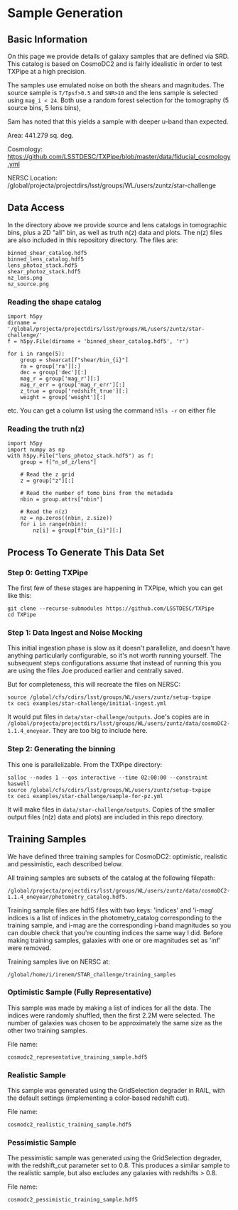 # Sample Generation

## Basic Information

On this page we provide details of galaxy samples that are defined via SRD. This catalog is based on CosmoDC2 and is fairly idealistic in order to test TXPipe at a high precision. 

The samples use emulated noise on both the shears and magnitudes. The source sample is `T/Tpsf>0.5` and `SNR>10` and the lens sample is selected using `mag_i < 24`.  Both use a random forest selection for the tomography (5 source bins, 5 lens bins),

Sam has noted that this yields a sample with deeper u-band than expected.


Area: 441.279 sq. deg.

Cosmology: https://github.com/LSSTDESC/TXPipe/blob/master/data/fiducial_cosmology.yml

NERSC Location: /global/projecta/projectdirs/lsst/groups/WL/users/zuntz/star-challenge



## Data Access

In the directory above we provide source and lens catalogs in tomographic bins, plus a 2D "all" bin, as well as truth n(z) data and plots. The n(z) files are also included in this repository directory. The files are:

    binned_shear_catalog.hdf5
    binned_lens_catalog.hdf5
    lens_photoz_stack.hdf5
    shear_photoz_stack.hdf5
    nz_lens.png
    nz_source.png  


### Reading the shape catalog

    import h5py
    dirname = '/global/projecta/projectdirs/lsst/groups/WL/users/zuntz/star-challenge/'
    f = h5py.File(dirname + 'binned_shear_catalog.hdf5', 'r')

    for i in range(5):
        group = shearcat[f"shear/bin_{i}"]
        ra = group['ra'][:]
        dec = group['dec'][:]
        mag_r = group['mag_r'][:]
        mag_r_err = group['mag_r_err'][:]
        z_true = group['redshift_true'][:]
        weight = group['weight'][:]

etc. You can get a column list using the command `h5ls -r` on either file

### Reading the truth n(z)

    import h5py
    import numpy as np
    with h5py.File("lens_photoz_stack.hdf5") as f:
        group = f["n_of_z/lens"]

        # Read the z grid
        z = group["z"][:]

        # Read the number of tomo bins from the metadada
        nbin = group.attrs["nbin"]

        # Read the n(z)
        nz = np.zeros((nbin, z.size))
        for i in range(nbin):
            nz[i] = group[f"bin_{i}"][:]


## Process To Generate This Data Set

### Step 0: Getting TXPipe


The first few of these stages are happening in TXPipe, which you can get like this:

    git clone --recurse-submodules https://github.com/LSSTDESC/TXPipe
    cd TXPipe

### Step 1: Data Ingest and Noise Mocking

This initial ingestion phase is slow as it doesn't parallelize, and doesn't
have anything particularly configurable, so it's not worth running yourself. 
The subsequent steps configurations assume that instead of running this you are
using the files Joe produced earlier and centrally saved.

But for completeness, this will recreate the files on NERSC:

    source /global/cfs/cdirs/lsst/groups/WL/users/zuntz/setup-txpipe
    tx ceci examples/star-challenge/initial-ingest.yml


It would put files in `data/star-challenge/outputs`.  Joe's copies are in
`/global/projecta/projectdirs/lsst/groups/WL/users/zuntz/data/cosmoDC2-1.1.4_oneyear`.
They are too big to include here.

### Step 2: Generating the binning

This one is parallelizable.  From the TXPipe directory:

    salloc --nodes 1 --qos interactive --time 02:00:00 --constraint haswell
    source /global/cfs/cdirs/lsst/groups/WL/users/zuntz/setup-txpipe
    tx ceci examples/star-challenge/sample-for-pz.yml

It will make files in `data/star-challenge/outputs`.  Copies of the smaller output files (n(z) data and plots) are included in this repo directory.

## Training Samples

We have defined three training samples for CosmoDC2: optimistic, realistic and pessimistic, each described below. 

All training samples are subsets of the catalog at the following filepath: 

    /global/projecta/projectdirs/lsst/groups/WL/users/zuntz/data/cosmoDC2-1.1.4_oneyear/photometry_catalog.hdf5. 
    
Training sample files are hdf5 files with two keys: 'indices' and 'i-mag' 
indices is a list of indices in the photometry_catalog corresponding to the training sample, and i-mag are the corresponding i-band magnitudes so you can double check that you're counting indices the same way I did.
Before making training samples, galaxies with one or ore magnitudes set as 'inf' were removed.

Training samples live on NERSC at:

    /global/home/i/irenem/STAR_challenge/training_samples

### Optimistic Sample (Fully Representative)
This sample was made by making a list of indices for all the data. The indices were randomly shuffled, then the first 2.2M were selected.
The number of galaxies was chosen to be approximately the same size as the other two training samples.

File name:

    cosmodc2_representative_training_sample.hdf5

### Realistic Sample
This sample was generated using the GridSelection degrader in RAIL, with the default settings (implementing a color-based redshift cut).

File name:

    cosmodc2_realistic_training_sample.hdf5

### Pessimistic Sample
The pessimistic sample was generated using the GridSelection degrader, with the redshift_cut parameter set to 0.8.
This produces a similar sample to the realistic sample, but also excludes any galaxies with redshifts > 0.8.

File name:

    cosmodc2_pessimistic_training_sample.hdf5
